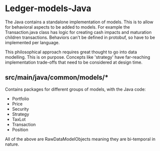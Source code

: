 # Ledger-models-Java

The Java contains a standalone implementation of models. This is to allow for behavioral aspects to be added to
models. For example the Transaction.java class has logic for creating cash impacts and
maturation children transactions. Behaviors can't be defined in protobuf, so have to be
implemented per language.

This philosophical approach requires great thought to go into data modelling. This is on purpose. Concepts like
'strategy' have far-reaching implementation trade-offs that need to be considered at design time.

## src/main/java/common/models/*

Contains packages for different groups of models, with the Java code:

* Portfolio
* Price
* Security
* Strategy
* TaxLot
* Transaction
* Position

All of the above are RawDataModelObjects meaning they are bi-temporal in nature. 